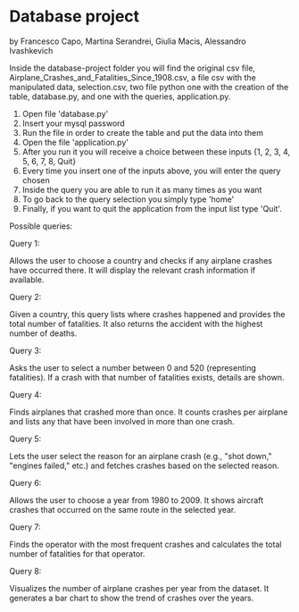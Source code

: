 # Database project 
by Francesco Capo, Martina Serandrei, Giulia Macis, Alessandro Ivashkevich

Inside the database-project folder you will find the original csv file, Airplane_Crashes_and_Fatalities_Since_1908.csv,
a file csv with the manipulated data, selection.csv, two file python one with the creation of the table, database.py,
and one with the queries, application.py.

1. Open file 'database.py'
2. Insert your mysql password
2. Run the file in order to create the table and put the data into them
3. Open the file 'application.py'
4. After you run it you will receive a choice between these inputs {1, 2, 3, 4, 5, 6, 7, 8, Quit}
5. Every time you insert one of the inputs above, you will enter the query chosen
6. Inside the query you are able to run it as many times as you want
7. To go back to the query selection you simply type 'home'
8. Finally, if you want to quit the application from the input list type 'Quit'.

Possible queries:

Query 1:

Allows the user to choose a country and checks if any airplane crashes have occurred there. It will display the relevant crash information if available.

Query 2:

Given a country, this query lists where crashes happened and provides the total number of fatalities. It also returns the accident with the highest number of deaths.

Query 3:

Asks the user to select a number between 0 and 520 (representing fatalities). If a crash with that number of fatalities exists, details are shown.

Query 4:

Finds airplanes that crashed more than once. It counts crashes per airplane and lists any that have been involved in more than one crash.

Query 5:

Lets the user select the reason for an airplane crash (e.g., "shot down," "engines failed," etc.) and fetches crashes based on the selected reason.

Query 6:

Allows the user to choose a year from 1980 to 2009. It shows aircraft crashes that occurred on the same route in the selected year.

Query 7:

Finds the operator with the most frequent crashes and calculates the total number of fatalities for that operator.

Query 8:

Visualizes the number of airplane crashes per year from the dataset. It generates a bar chart to show the trend of crashes over the years.
